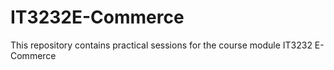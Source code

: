 # IT3232E-Commerce
This repository contains practical sessions for the course module IT3232 E-Commerce
